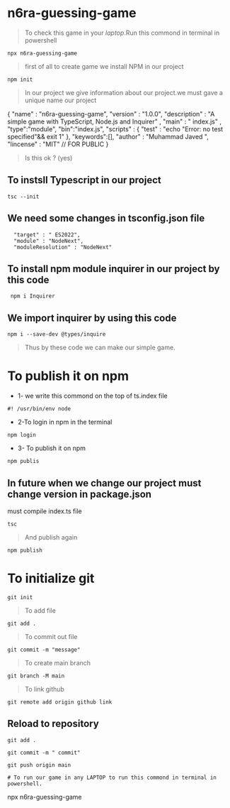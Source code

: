 # n6ra-guessing-game
 
> To check this game in your *laptop*.Run this commond in terminal in powershell
```
npx n6ra-guessing-game
```
> first of all to create game we install NPM in our project
```
npm init
```
>In our project we give information about our project.we must gave a unique name  our project

{ "name" : "n6ra-guessing-game",
  "version" : "1.0.0",
  "description" : "A simple game with TypeScript, Node.js and Inquirer" ,
  "main" : " index.js" ,
  "type":"module",
  "bin":"index.js",
  "scripts" : {
     "test" : "echo \"Error: no test specified\"&& exit 1"
},
"keywords":[],
  "author" : "Muhammad Javed ",
  "lincense" : "MIT" // FOR PUBLIC
}

> Is this ok ? (yes)
## To instsll Typescript in our project
```
tsc --init
```
## We need some changes in tsconfig.json file
```
  "target" : " ES2022",
  "module" : "NodeNext",
  "moduleResolution" : "NodeNext"
```
## To install npm module inquirer in our project by this code
```
 npm i Inquirer
```
## We import inquirer by using this code
```
npm i --save-dev @types/inquire
```
> Thus by these code we can make our simple game.
# To publish it on npm
- 1- we write this commond on the top of ts.index file
```
#! /usr/bin/env node
```
- 2-To login in npm in the terminal
```
npm login
```
- 3- To publish it on npm
```
npm publis
```
## In future when we change our project must change version in package.json
must compile index.ts file
```
tsc
```
> And publish again
```
npm publish
```
# To initialize git
```
git init
```
> To add file
```
git add .
```
> To commit out file
```
git commit -m "message"
```
> To create main branch
```
git branch -M main
```
> To link github
```
git remote add origin github link
```
## Reload to repository
```
git add .
```
```
git commit -m " commit"
```
```
git push origin main
```
```
# To run our game in any LAPTOP to run this commond in terminal in powershell.
```
npx n6ra-guessing-game
```
